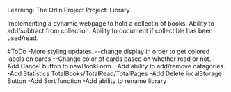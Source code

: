 Learning: The Odin Project
Project: Library

Implementing a dynamic webpage to hold a collectin of books. Ability to add/subtract from collection. Ability to document if collectible has been used/read.

#ToDo 
-More styling updates.
--change display in order to get colored labels on cards
--Change color of cards based on whether read or not.
-Add Cancel button to newBookForm.
-Add ability to add/remove catagories.
-Add Statistics TotalBooks/TotalRead/TotalPages
-Add Delete localStorage Button
-Add Sort function
-Add ability to rename library